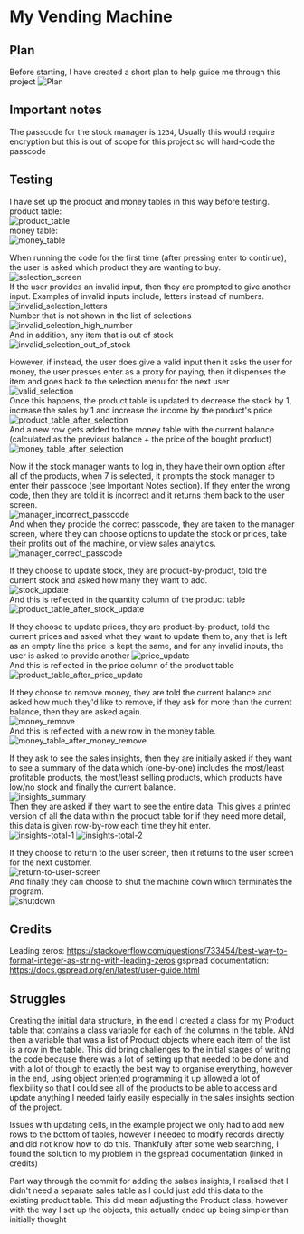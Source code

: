 # My Vending Machine


## Plan
Before starting, I have created a short plan to help guide me through this project
![Plan](assets/images/VendingMachinePlan.png)

## Important notes
The passcode for the stock manager is `1234`, Usually this would require encryption but this is out of scope for this project so will hard-code the passcode

## Testing
I have set up the product and money tables in this way before testing.  
product table:  
![product_table](assets/images/ProductTable.png)  
money table:  
![money_table](assets/images/MoneyTable.png)  
  
When running the code for the first time (after pressing enter to continue), the user is asked which product they are wanting to buy.  
![selection_screen](assets/images/SelectionScreen.png)  
If the user provides an invalid input, then they are prompted to give another input. Examples of invalid inputs include, letters instead of numbers.  
![invalid_selection_letters](assets/images/InvalidSelectionNotNumber.png)  
Number that is not shown in the list of selections  
![invalid_selection_high_number](assets/images/InvalidSelectionHighNumber.png)  
And in addition, any item that is out of stock  
![invalid_selection_out_of_stock](assets/images/InvalidSelectionOutOfStock.png)  
  
However, if instead, the user does give a valid input then it asks the user for money, the user presses enter as a proxy for paying, then it dispenses the item and goes back to the selection menu for the next user  
![valid_selection](assets/images/ValidSelection.png)  
Once this happens, the product table is updated to decrease the stock by 1, increase the sales by 1 and increase the income by the product's price  
![product_table_after_selection](assets/images/ProductTableAfterSelection.png)  
And a new row gets added to the money table with the current balance (calculated as the previous balance + the price of the bought product)  
![money_table_after_selection](assets/images/MoneyTableAfterSelection.png)  
   
Now if the stock manager wants to log in, they have their own option after all of the products, when 7 is selected, it prompts the stock manager to enter their passcode (see Important Notes section). If they enter the wrong code, then they are told it is incorrect and it returns them back to the user screen.  
![manager_incorrect_passcode](assets/images/ManagerIncorrectPassword.png)  
And when they procide the correct passcode, they are taken to the manager screen, where they can choose options to update the stock or prices, take their profits out of the machine, or view sales analytics.  
![manager_correct_passcode](assets/images/ManagerCorrectPassword.png)  
  
If they choose to update stock, they are product-by-product, told the current stock and asked how many they want to add.  
![stock_update](assets/images/StockUpdate.png)  
And this is reflected in the quantity column of the product table  
![product_table_after_stock_update](assets/images/ProductTableAfterStockUpdate.png)  
  
If they choose to update prices, they are product-by-product, told the current prices and asked what they want to update them to, any that is left as an empty line the price is kept the same, and for any invalid inputs, the user is asked to provide another
![price_update](assets/images/PriceUpdate.png)  
And this is reflected in the price column of the product table  
![product_table_after_price_update](assets/images/ProductTableAfterPriceUpdate.png)  
  
If they choose to remove money, they are told the current balance and asked how much they'd like to remove, if they ask for more than the current balance, then they are asked again.  
![money_remove](assets/images/MoneyRemove.png)  
And this is reflected with a new row in the money table.  
![money_table_after_money_remove](assets/images/MoneyTableAfterMoneyRemove.png)  
  
If they ask to see the sales insights, then they are initially asked if they want to see a summary of the data which (one-by-one) includes the most/least profitable products, the most/least selling products, which products have low/no stock and finally the current balance.  
![insights_summary](assets/images/InsightsSummary.png)  
Then they are asked if they want to see the entire data. This gives a printed version of all the data within the product table for if they need more detail, this data is given row-by-row each time they hit enter.  
![insights-total-1](assets/images/InsightsTotal1.png)
![insights-total-2](assets/images/InsightsTotal2.png)


If they choose to return to the user screen, then it returns to the user screen for the next customer.  
![return-to-user-screen](assets/images/ReturnToUserScreen.png)  
And finally they can choose to shut the machine down which terminates the program.  
![shutdown](assets/images/ShutDown.png)  

## Credits

Leading zeros: https://stackoverflow.com/questions/733454/best-way-to-format-integer-as-string-with-leading-zeros
gspread documentation: https://docs.gspread.org/en/latest/user-guide.html

## Struggles

Creating the initial data structure, in the end I created a class for my Product table that contains a class variable for each of the columns in the table. ANd then a variable that was a list of Product objects where each item of the list is a row in the table. This did bring challenges to the initial stages of writing the code because there was a lot of setting up that needed to be done and with a lot of though to exactly the best way to organise everything, however in the end, using object oriented programming it up allowed a lot of flexibility so that I could see all of the products to be able to access and update anything I needed fairly easily especially in the sales insights section of the project.

Issues with updating cells, in the example project we only had to add new rows to the bottom of tables, however I needed to modify records directly and did not know how to do this. Thankfully after some web searching, I found the solution to my problem in the gspread documentation (linked in credits)

Part way through the commit for adding the salses insights, I realised that I didn't need a separate sales table as I could just add this data to the existing product table. This did mean adjusting the Product class, however with the way I set up the objects, this actually ended up being simpler than initially thought